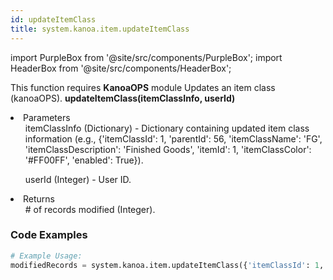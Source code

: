 ```yaml
---
id: updateItemClass
title: system.kanoa.item.updateItemClass
---
```


import PurpleBox from '@site/src/components/PurpleBox';
import HeaderBox from '@site/src/components/HeaderBox';

<PurpleBox>This function requires <b>KanoaOPS</b> module</PurpleBox>
<HeaderBox header="Description">Updates an item class (kanoaOPS).</HeaderBox>
<HeaderBox header="Syntax">
    <b>updateItemClass(itemClassInfo, userId)</b>
    <li>Parameters <br />
        <ul>itemClassInfo (Dictionary) - Dictionary containing updated item class information (e.g., &#123;'itemClassId': 1, 'parentId': 56, 'itemClassName': 'FG', 'itemClassDescription': 'Finished Goods', 'itemId': 1, 'itemClassColor': '#FF00FF', 'enabled': True}).</ul>
        <ul>userId (Integer) - User ID.</ul>
    </li>
    <li>Returns <br />
        <ul># of records modified (Integer).</ul>
    </li>
</HeaderBox>

### Code Examples

```python
# Example Usage:
modifiedRecords = system.kanoa.item.updateItemClass({'itemClassId': 1, 'parentId': 56, 'itemClassName': 'FG', 'itemClassDescription': 'Finished Goods', 'itemId': 1, 'itemClassColor': '#FF00FF', 'enabled': True}, 123)


